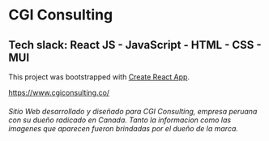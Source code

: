 # CGI Consulting

## Tech slack: React JS - JavaScript - HTML - CSS - MUI

This project was bootstrapped with [Create React App](https://github.com/facebook/create-react-app).

https://www.cgiconsulting.co/

###### Sitio Web desarrollado y diseñado para CGI Consulting, empresa peruana con su dueño radicado en Canada. Tanto la informacion como las imagenes que aparecen fueron brindadas por el dueño de la marca.

